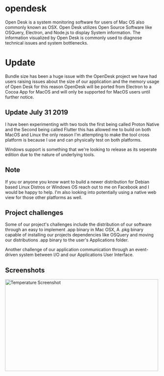 # opendesk
Open Desk is a system monitoring software for users of Mac OS also commonly known as OSX. Open Desk utilizes Open Source Software like OSQuery, Electron, and Node.js to display System information. The information visualized by Open Desk is commonly used to diagnose technical issues and system bottlenecks.

# Update
Bundle size has been a huge issue with the OpenDesk project we have had users raising issues
about the size of our application and the memory usage of Open Desk for this reason OpenDesk 
will be ported from Electron to a Cocoa App for MacOS and will only be supported for MacOS users until further notice. 

## Update July 31 2019
I have been experimenting with two tools the first being called Proton Native and the Second being called 
Flutter this has allowed me to build on both MacOS and Linux the only reason I'm attempting to make the tool 
cross platform is because I use and can physically test on both platforms.

Windows support is something that we're looking to release as its seperate edition due to the nature of underlying tools.

## Note 
If you or anyone you know want to build a newer distribution for Debian based Linux Distros or Windows OS 
reach out to me on Facebook and I would be happy to help. I'm also looking into potentially using a native web view
for those other platforms as well.

## Project challenges
Some of our project's challenges include the distribution of our software through an easy to implement  .app binary in Mac OSX, A .pkg binary capable of installing our projects dependencies like OSQuery and moving our distributions .app binary to the user's Applications folder.

Another challenge of our application communication through an event-driven system between I/O and our Applications User Interface.

## Screenshots 
<img src="./assets/temp.png" alt="Temperature Screenshot" height="300" width="500">
